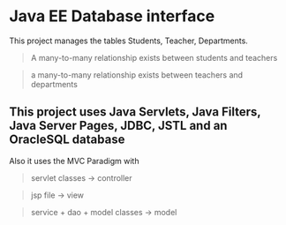 # Java EE Database interface

This project manages the tables Students, Teacher, Departments.

> A many-to-many relationship exists between students and teachers

> a many-to-many relationship exists between teachers and departments

## This project uses Java Servlets, Java Filters, Java Server Pages, JDBC, JSTL and an OracleSQL database

Also it uses the MVC Paradigm with

> servlet classes -> controller

> jsp file -> view

> service + dao + model classes -> model
